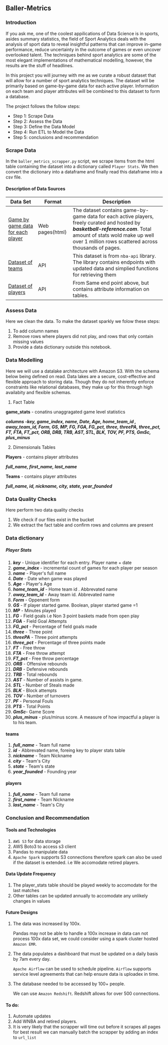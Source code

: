 ## Baller-Metrics

### Introduction

If you ask me, one of the coolest appilications of Data Science is in sports, asides summary statistics, the field of Sport Analytics deals with the analysis of sport data to reveal insightful patterns that can improve in-game performance, reduce uncertainty in the outcome of games or even uncover overlooked talent. The techniques behind sport analytics are some of the most elegant implementations of mathematical modelling, however, the results are the stuff of headlines.

In this project you will journey with me as we curate a robust dataset that will allow for a number of sport analytics techniques. The dataset will be primarily based on game-by-game data for each active player. Information on each team and player attributes will be combined to this dataset to form a database.

The project follows the follow steps:
* Step 1: Scrape Data
* Step 2: Assess the Data
* Step 3: Define the Data Model
* Step 4: Run ETL to Model the Data
* Step 5: conclusions and recommendation

### Scrape Data

In the `baller_metrics_scrapper.py` script, we scrape items from the html table containing the dataset into a dictionary called `Player Stats`. We then convert the dictionary into a dataframe and finally read this dataframe into a csv file.

#### Description of Data Sources

| Data Set | Format | Description |
| ---      | ---    | ---         |
|[Game by game data for each player](https://www.basketball-reference.com/players/)| Web pages(html)| The dataset contains  game-by-game data for each active players, freely curated and hosted by ***basketball-reference.com***. Total amount of stats wold make up well over 1 million rows scattered across thousands of pages.|
|[Dataset of teams](https://github.com/swar/nba_api)| API | This dataset is from `nba-api` library. The library contains endpoints with updated data and simplied functions for retrieving them|
|[Dataset of players](https://github.com/swar/nba_api)| API| From Same end point above, but contains attribute information on tables.|


### Assess Data

Here we clean the data. To make the dataset sparkly we folow these steps:
1. To add column names
2. Remove rows where players did not play, and rows that only contain missing values
2. Provide a data dictionary outside this notebook. 


### Data Modelling 

Here we will use a datalake architecture with Amazon S3. With the schema below being defined on read. Data lakes are a secure, cost-effective and flexible approach to storing data. Though they do not inherently enforce constraints like relational databases, they make up for this through high availabity and flexible schemas.


1. Fact Table

**game_stats** - conatins unaggragated game level statistics

***columns -key, game_index, name, Date, Age, home_team_id , away_team_id, Form, GS, MP, FG, FGA, FG_pct,  three, threePA, three_pct, FT, FTA, FT_pct, ORB, DRB, TRB, AST, STL, BLK, TOV, PF, PTS, GmSc, plus_minus***

2. Dimensionals Tables

**Players** - contains player attributes

***full_name, first_name, last_name***


**Teams** - contains player attributes

***full_name, id, nickname, city, state, year_founded***


### Data Quality Checks
Here perform two data quality checks
1. We check if our files exist in the bucket
2. We extract the fact table and confirm rows and columns are present


### Data dictionary

##### **Player Stats**

1. ***key*** -   Unique identifier for each entry. Player name + date 
2. ***game_index*** - incremental count of games for each player per season
3.  ***name*** - Player's full name 
4.  ***Date*** - Date when game was played
5.  ***Age*** - Player's Age
6.  ***home_team_id*** - Home team id . Abbrevated name
7.  ***away_team_id*** - Away team id. Abbrevated name
8.  ***Form*** - Oppenent form
9.  ***GS*** - If player started game. Boolean, player started game =1 
10. ***MP*** - Minutes played
11. ***FG*** - Field goals i.e Non 3 point baskets made from open play
12. ***FGA*** - Field Goal Attempts
13. ***FG_pct*** - Percentage of field goals made
14. ***three*** - Three point
15. ***threePA*** - Three point attempts
16. ***three_pct*** - Percentage of three points made
17. ***FT*** - Free throw
18. ***FTA*** - Free throw attempt
19. ***FT_pct*** - Free throw percentage
20. ***ORB*** - Offensive rebounds
21. ***DRB*** - Defensive rebounds
22. ***TRB*** - Total rebounds
23. ***AST*** - Number of assists in game.
24. ***STL*** - Number of Steals made
25. ***BLK*** - Block attempts
26. ***TOV*** - Number of turnovers
27. ***PF***  - Personal Fouls
28. ***PTS*** - Total Points
29. ***GmSc***- Game Score
30. ***plus_minus*** - plus/minus score. A measure of how impactful a player is to his team.

#### **teams**
1. ***full_name*** - Team full name
2. ***id*** - Abbrevated name, foreing key to player stats table
3. ***nickname*** - Team Nickname 
4. ***city*** - Team's City
5. ***state*** - Team's state
6. ***year_founded*** - Founding year

#### **players**
1. ***full_name*** - Team full name
2. ***first_name*** - Team Nickname 
3. ***last_name*** - Team's City

### Conclusion and Recommendation


#### Tools and Technologies
1. `AWS S3` for data storage
2. AWS Boto3 to access s3 client
3. Pandas to manipulate data
4. `Apache Spark` supports S3 connections therefore spark can also be used if the dataset is extended. i.e We accomodate retired players.

#### Data Update Frequency
1. The player_stats table should be played weekly to accomodate for the last matches
2. Other tables can be updated annually to accomodate any unlikely changes in values

#### Future Designs
1. The data was increased by 100x.
	
	Pandas may not be able to handle a 100x increase in data can not process 100x data set, we could consider using a spark cluster hosted `Amazon EMR`.

2. The data populates a dashboard that must be updated on a daily basis by 7am every day.

	`Apache Airflow` can be used to schedule pipeline. `Airflow` supports service level agreements that can help ensure data is uploadex in time.

3. The database needed to be accessed by 100+ people.

	We can use `Amazon Redshift`. Redshift allows for over 500 connections.
    
#### To do:
1. Automate updates
2. Add WNBA and retired players.
3. It is very likely that the scrapper will time out before it scrapes all pages for best result we can manually batch the scrapper by adding an index to `url_list`
